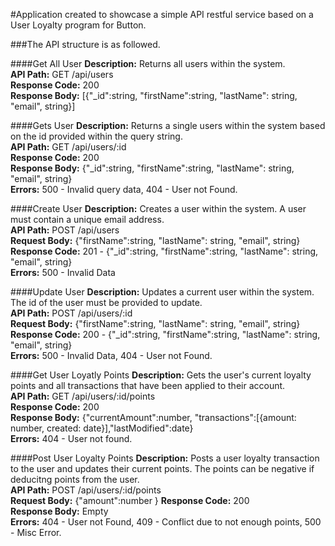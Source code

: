 #Application created to showcase a simple API restful service based on a User Loyalty program for Button.

###The API structure is as followed.

####Get All User
**Description:** Returns all users within the system.<br/>
**API Path:** GET /api/users<br/>
**Response Code:** 200<br/>
**Response Body:** [{"_id":string, "firstName":string, "lastName": string, "email", string}]<br/>

####Gets User
**Description:** Returns a single users within the system based on the id provided within the query string.<br/>
**API Path:** GET /api/users/:id<br/>
**Response Code:** 200<br/>
**Response Body:** {"_id":string, "firstName":string, "lastName": string, "email", string}<br/>
**Errors:** 500 - Invalid query data, 404 - User not Found.<br/>

####Create User
**Description:** Creates a user within the system. A user must contain a unique email address.<br/>
**API Path:** POST /api/users<br/>
**Request Body:** {"firstName":string, "lastName": string, "email", string}<br/>
**Response Code:** 201 - {"_id":string, "firstName":string, "lastName": string, "email", string}<br/>
**Errors:** 500 - Invalid Data<br/>

####Update User
**Description:** Updates a current user within the system. The id of the user must be provided to update.<br/>
**API Path:** POST /api/users/:id<br/>
**Request Body:** {"firstName":string, "lastName": string, "email", string}<br/>
**Response Code:** 200 - {"_id":string, "firstName":string, "lastName": string, "email", string}<br/>
**Errors:** 500 - Invalid Data, 404 - User not Found.<br/>

####Get User Loyatly Points
**Description:** Gets the user's current loyalty points and all transactions that have been applied to their account.<br/>
**API Path:** GET /api/users/:id/points<br/>
**Response Code:** 200<br/>
**Response Body:** {"currentAmount":number, "transactions":[{amount: number, created: date}],"lastModified":date}<br/>
**Errors:** 404 - User not found.<br/>

####Post User Loyalty Points
**Description:** Posts a user loyalty transaction to the user and updates their current points. The points can be negative if deducitng points from the user.<br/>
**API Path:**  POST /api/users/:id/points<br/>
**Request Body:** {"amount":number }
**Response Code:** 200<br/>
**Response Body:** Empty<br/>
**Errors:** 404 - User not Found, 409 - Conflict due to not enough points, 500 - Misc Error.<br/>